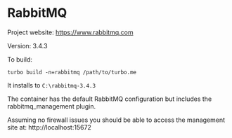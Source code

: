 # RabbitMQ

Project website: https://www.rabbitmq.com

Version: 3.4.3

To build: 

	turbo build -n=rabbitmq /path/to/turbo.me

It installs to `C:\rabbitmq-3.4.3`

The container has the default RabbitMQ configuration but includes the rabbitmq_management plugin.

Assuming no firewall issues you should be able to access the management site at: http://localhost:15672